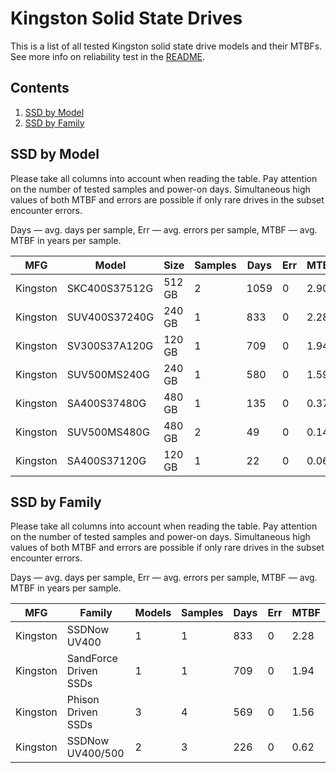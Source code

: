 Kingston Solid State Drives
===========================

This is a list of all tested Kingston solid state drive models and their MTBFs. See
more info on reliability test in the [README](https://github.com/bsdhw/SMART).

Contents
--------

1. [ SSD by Model  ](#ssd-by-model)
2. [ SSD by Family ](#ssd-by-family)

SSD by Model
------------

Please take all columns into account when reading the table. Pay attention on the
number of tested samples and power-on days. Simultaneous high values of both MTBF
and errors are possible if only rare drives in the subset encounter errors.

Days   — avg. days per sample,
Err    — avg. errors per sample,
MTBF   — avg. MTBF in years per sample.

| MFG       | Model              | Size   | Samples | Days  | Err   | MTBF   |
|-----------|--------------------|--------|---------|-------|-------|--------|
| Kingston  | SKC400S37512G      | 512 GB | 2       | 1059  | 0     | 2.90   |
| Kingston  | SUV400S37240G      | 240 GB | 1       | 833   | 0     | 2.28   |
| Kingston  | SV300S37A120G      | 120 GB | 1       | 709   | 0     | 1.94   |
| Kingston  | SUV500MS240G       | 240 GB | 1       | 580   | 0     | 1.59   |
| Kingston  | SA400S37480G       | 480 GB | 1       | 135   | 0     | 0.37   |
| Kingston  | SUV500MS480G       | 480 GB | 2       | 49    | 0     | 0.14   |
| Kingston  | SA400S37120G       | 120 GB | 1       | 22    | 0     | 0.06   |

SSD by Family
-------------

Please take all columns into account when reading the table. Pay attention on the
number of tested samples and power-on days. Simultaneous high values of both MTBF
and errors are possible if only rare drives in the subset encounter errors.

Days   — avg. days per sample,
Err    — avg. errors per sample,
MTBF   — avg. MTBF in years per sample.

| MFG       | Family                 | Models | Samples | Days  | Err   | MTBF   |
|-----------|------------------------|--------|---------|-------|-------|--------|
| Kingston  | SSDNow UV400           | 1      | 1       | 833   | 0     | 2.28   |
| Kingston  | SandForce Driven SSDs  | 1      | 1       | 709   | 0     | 1.94   |
| Kingston  | Phison Driven SSDs     | 3      | 4       | 569   | 0     | 1.56   |
| Kingston  | SSDNow UV400/500       | 2      | 3       | 226   | 0     | 0.62   |
